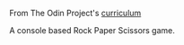 From The Odin Project's [curriculum](https://www.theodinproject.com/lessons/rock-paper-scissors)

A console based Rock Paper Scissors game.
